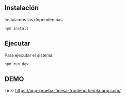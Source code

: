 ## Instalación

Instalamos las dependencias

```bash
npm install
```

## Ejecutar

Para ejecutar el sistema

```bash
npm run dev
```

## DEMO

Link: https://app-prueba-finesa-frontend.herokuapp.com/
